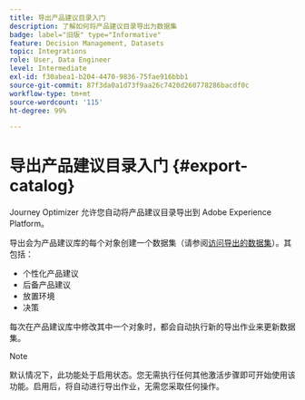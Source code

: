 ```yaml
---
title: 导出产品建议目录入门
description: 了解如何将产品建议目录导出为数据集
badge: label="旧版" type="Informative"
feature: Decision Management, Datasets
topic: Integrations
role: User, Data Engineer
level: Intermediate
exl-id: f30abea1-b204-4470-9836-75fae916bbb1
source-git-commit: 87f3da0a1d73f9aa26c7420d260778286bacdf0c
workflow-type: tm+mt
source-wordcount: '115'
ht-degree: 99%

---
```


# 导出产品建议目录入门 {#export-catalog}

Journey Optimizer 允许您自动将产品建议目录导出到 Adobe Experience Platform。

导出会为产品建议库的每个对象创建一个数据集（请参阅[访问导出的数据集](../export-catalog/access-dataset.md)）。其包括：

* 个性化产品建议
* 后备产品建议
* 放置环境
* 决策

每次在产品建议库中修改其中一个对象时，都会自动执行新的导出作业来更新数据集。

>[!NOTE]
>
>默认情况下，此功能处于启用状态。您无需执行任何其他激活步骤即可开始使用该功能。启用后，将自动进行导出作业，无需您采取任何操作。

<!--
>[!NOTE]
>
>This feature is not enabled by default. If you want to use it, reach out to your Adobe contact to have it activated for your catalog. Once it is enabled, export jobs will be automated and will require no action from your side.
-->
